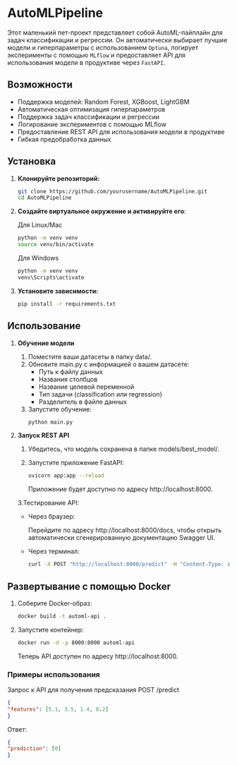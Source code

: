 # AutoMLPipeline

Этот маленький пет-проект представляет собой AutoML-пайплайн для задач классификации и регрессии. Он автоматически выбирает лучшие модели и гиперпараметры с использованием `Optuna`, логирует эксперименты с помощью `MLflow` и предоставляет API для использования модели в продуктиве через `FastAPI`.

## **Возможности**

- Поддержка моделей: Random Forest, XGBoost, LightGBM
- Автоматическая оптимизация гиперпараметров
- Поддержка задач классификации и регрессии
- Логирование экспериментов с помощью MLflow
- Предоставление REST API для использования модели в продуктиве
- Гибкая предобработка данных

## **Установка**

1. **Клонируйте репозиторий:**

   ```bash
   git clone https://github.com/yourusername/AutoMLPipeline.git
   cd AutoMLPipeline
2. **Создайте виртуальное окружение и активируйте его**:

    Для Linux/Mac
    ```bash
    python -m venv venv
    source venv/bin/activate
    ```
    Для Windows
    ```bash
    python -m venv venv
    venv\Scripts\activate   
    ```
3. **Установите зависимости:**

    ```bash
    pip install -r requirements.txt
## **Использование**

1. **Обучение модели**

    1. Поместите ваши датасеты в папку data/.
    2. Обновите main.py с информацией о вашем датасете:
        - Путь к файлу данных
        - Названия столбцов
        - Название целевой переменной
        - Тип задачи (classification или regression)
        - Разделитель в файле данных
    3. Запустите обучение:
        ```bash
        python main.py
2. **Запуск REST API**
    
    1. Убедитесь, что модель сохранена в папке models/best_model/.

    2. Запустите приложение FastAPI:

        ```bash
        uvicorn app:app --reload
        ```
        Приложение будет доступно по адресу http://localhost:8000.

    3.Тестирование API:

    - Через браузер:
        
        Перейдите по адресу http://localhost:8000/docs, чтобы открыть автоматически сгенерированную документацию Swagger UI.

    - Через терминал:

        ```bash
        curl -X POST "http://localhost:8000/predict" -H "Content-Type: application/json" -d "{\"features\": [5.1, 3.5, 1.4, 0.2]}"
## **Развертывание с помощью Docker**

1. Соберите Docker-образ:

    ```bash
    docker build -t automl-api .
2. Запустите контейнер:

    ```bash
    docker run -d -p 8000:8000 automl-api
    ```
    Теперь API доступен по адресу http://localhost:8000.

### Примеры использования

Запрос к API для получения предсказания POST /predict
```json
{
"features": [5.1, 3.5, 1.4, 0.2]
}
```
Ответ:

```json
{
"prediction": [0]
}
